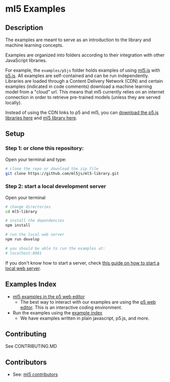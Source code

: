 # ml5 Examples

## Description

The examples are meant to serve as an introduction to the library and machine learning concepts.

Examples are organized into folders according to their integration with other JavaScript libraries.

For example, the `examples/p5js` folder holds examples of using [ml5.js](https://github.com/ml5js/ml5-library) with [p5.js](https://p5js.org/). All examples are self-contained and can be run independently. Libraries are loaded through a Content Delivery Network (CDN) and certain examples (indicated in code comments) download a machine learning model from a "cloud" url. This means that ml5 currently relies on an internet connection in order to retrieve pre-trained models (unless they are served locally). 

Instead of using the CDN links to p5 and ml5, you can [download the p5.js libraries here](https://github.com/processing/p5.js/releases) and [ml5 library here](https://github.com/ml5js/ml5-library/releases).

## Setup

### Step 1: or clone this repository:

Open your terminal and type:

```sh
# clone the repo or download the zip file
git clone https://github.com/ml5js/ml5-library.git
```

### Step 2: start a local development server
Open your terminal

```sh
# change directories
cd ml5-library

# install the dependencies
npm install

# run the local web server
npm run develop

# you should be able to run the examples at: 
# localhost:8081

```

If you don't know how to start a server, check [this guide on how to start a local web server](https://archive-docs.ml5js.org/#/tutorials/local-web-server).


## Examples Index

* [ml5 examples in the p5 web editor](https://editor.p5js.org/ml5/sketches)
  * The best way to interact with our examples are using the [p5 web editor](https://editor.p5js.org/ml5/sketches). This is an interactive coding environment.
* Run the examples using the [example index](https://examples.ml5js.org/)
  * We have examples written in plain javascript, p5.js, and more.


## Contributing

See CONTRIBUTING.MD

## Contributors

* See: [ml5 contributors](https://github.com/ml5js/ml5-library#contributors)